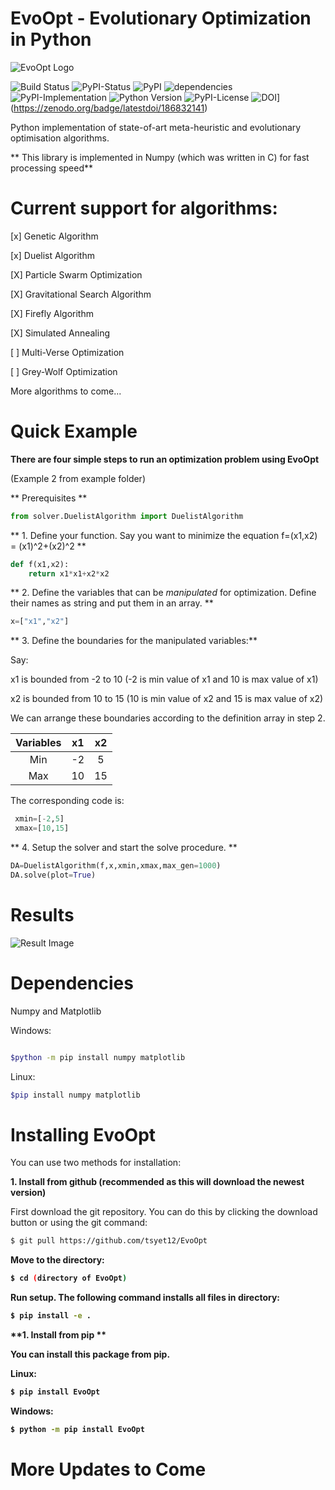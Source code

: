 # EvoOpt - Evolutionary Optimization in Python

![EvoOpt Logo](https://user-images.githubusercontent.com/19692103/58713060-1de5bc00-83c2-11e9-8213-bf69e3382321.jpg)

![Build Status](https://travis-ci.com/tsyet12/EvoOpt.svg?branch=master)
![PyPI-Status](https://img.shields.io/pypi/status/EvoOpt.svg?color=blue)
![PyPI](https://img.shields.io/pypi/v/EvoOpt.svg?color=green) 
![dependencies](https://img.shields.io/librariesio/github/tsyet12/EvoOpt.svg)
![PyPI-Implementation](https://img.shields.io/pypi/implementation/EvoOpt.svg)
![Python Version](https://img.shields.io/pypi/pyversions/EvoOpt.svg)
![PyPI-License](https://img.shields.io/pypi/l/EvoOpt.svg?color=Green)
![DOI](https://zenodo.org/badge/186832141.svg)](https://zenodo.org/badge/latestdoi/186832141)

Python implementation of state-of-art meta-heuristic and evolutionary optimisation algorithms. 

** This library is implemented in Numpy (which was written in C) for fast processing speed**



# Current support for algorithms:

[x] Genetic Algorithm

[x] Duelist Algorithm

[X] Particle Swarm Optimization

[X] Gravitational Search Algorithm

[X] Firefly Algorithm

[X] Simulated Annealing

[ ] Multi-Verse Optimization

[ ] Grey-Wolf Optimization

More algorithms to come...

# Quick Example

**There are four simple steps to run an optimization problem using EvoOpt**

(Example 2 from example folder)

** Prerequisites **

```python
from solver.DuelistAlgorithm import DuelistAlgorithm
```

** 1. Define your function. Say you want to minimize the equation f=(x1,x2) = (x1)^2+(x2)^2 **

```python
def f(x1,x2):
	return x1*x1+x2*x2
```

** 2. Define the variables that can be *manipulated* for optimization. Define their names as string and put them in an array. **

```python
x=["x1","x2"]
```

** 3. Define the boundaries for the manipulated variables:**

 Say:

 x1 is bounded from -2 to 10 (-2 is min value of x1 and 10 is max value of x1)

 x2 is bounded from 10 to 15 (10 is min value of x2 and 15 is max value of x2)
 
  We can arrange these boundaries according to the definition array in step 2.
  
 | Variables | x1 | x2 |
 | :---: | :---: | :---: |
 | Min | -2 | 5 |
 | Max | 10 | 15 |

The corresponding code is:

```python
 xmin=[-2,5]
 xmax=[10,15]
```

** 4. Setup the solver and start the solve procedure. **

```python
DA=DuelistAlgorithm(f,x,xmin,xmax,max_gen=1000)
DA.solve(plot=True)
```


# Results
![Result Image](https://user-images.githubusercontent.com/19692103/58713291-892f8e00-83c2-11e9-8756-e27967c32453.png)



# Dependencies
Numpy and Matplotlib

Windows:
```Bash

$python -m pip install numpy matplotlib

```

Linux:

```Bash
$pip install numpy matplotlib
```


# Installing EvoOpt

You can use two methods for installation:

**1. Install from github (recommended as this will download the newest version)**

First download the git repository. You can do this by clicking the download button or using the git command:
```BASH
$ git pull https://github.com/tsyet12/EvoOpt
```
<b>
  
Move to the directory:
  
```BASH
$ cd (directory of EvoOpt)
```

Run setup. The following command installs all files in directory:

```BASH
$ pip install -e .
```


**1. Install from pip **

You can install this package from pip. 

Linux:

```BASH
$ pip install EvoOpt
```

Windows:

```BASH
$ python -m pip install EvoOpt
```



# More Updates to Come
